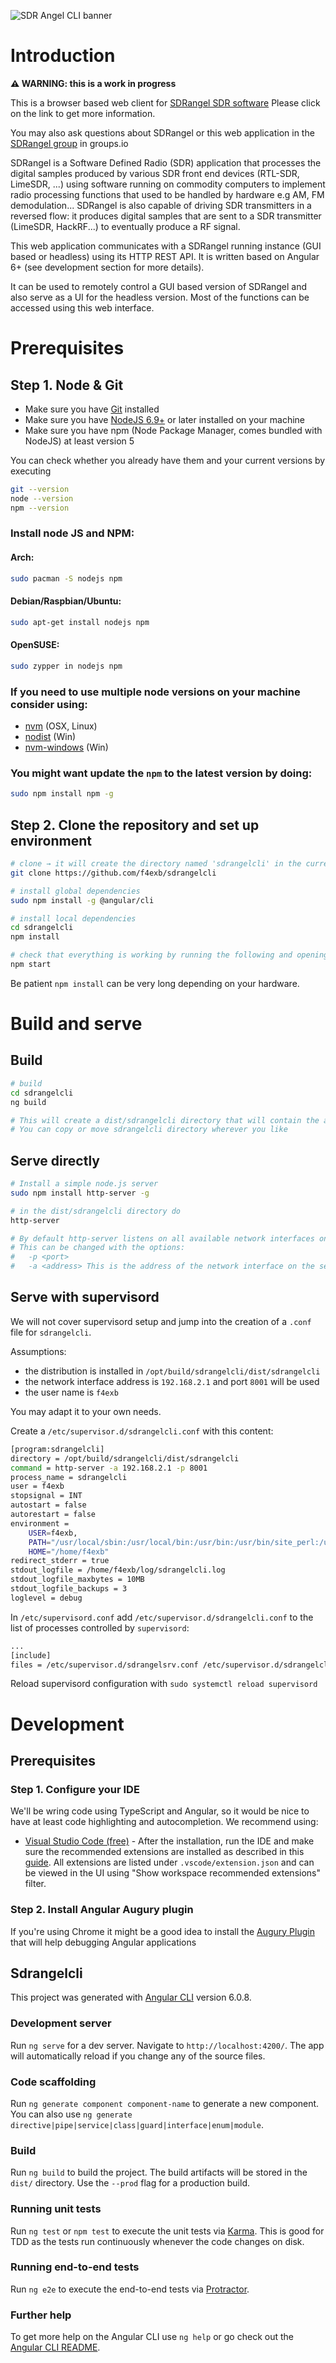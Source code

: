 ![SDR Angel CLI banner](doc/img/sdrangelcli.png)

# Introduction

**&#9888; WARNING: this is a work in progress**

This is a browser based web client for [SDRangel SDR software](https://github.com/f4exb/sdrangel) Please click on the link to get more information.

You may also ask questions about SDRangel or this web application in the [SDRangel group](https://groups.io/g/sdrangel) in groups.io

SDRangel is a Software Defined Radio (SDR) application that processes the digital samples produced by various SDR front end devices (RTL-SDR, LimeSDR, ...) using software running on commodity computers to implement radio processing functions that used to be handled by hardware e.g AM, FM demodulation... SDRangel is also capable of driving SDR transmitters in a reversed flow: it produces digital samples that are sent to a SDR transmitter (LimeSDR, HackRF...) to eventually produce a RF signal.

This web application communicates with a SDRangel running instance (GUI based or headless) using its HTTP REST API. It is written based on Angular 6+ (see development section for more details).

It can be used to remotely control a GUI based version of SDRangel and also serve as a UI for the headless version. Most of the functions can be accessed using this web interface.

# Prerequisites

## Step 1. Node & Git

* Make sure you have [Git](https://www.git-scm.com) installed
* Make sure you have [NodeJS 6.9+](https://nodejs.org/) or later installed on your machine
* Make sure you have npm (Node Package Manager, comes bundled with NodeJS) at least version 5

You can check whether you already have them and your current versions by executing

```bash
git --version
node --version
npm --version
```

### Install node JS and NPM:

#### Arch:
```bash
sudo pacman -S nodejs npm
```

#### Debian/Raspbian/Ubuntu:
```bash
sudo apt-get install nodejs npm
```

#### OpenSUSE:
```bash
sudo zypper in nodejs npm
```

### If you need to use multiple node versions on your machine consider using:

* [nvm](https://github.com/creationix/nvm) (OSX, Linux)
* [nodist](https://github.com/marcelklehr/nodist) (Win)
* [nvm-windows](https://github.com/coreybutler/nvm-windows) (Win)

### You might want update the `npm` to the latest version by doing:

```bash
sudo npm install npm -g
```

## Step 2. Clone the repository and set up environment

```bash
# clone → it will create the directory named 'sdrangelcli' in the current one
git clone https://github.com/f4exb/sdrangelcli

# install global dependencies
sudo npm install -g @angular/cli

# install local dependencies
cd sdrangelcli
npm install

# check that everything is working by running the following and opening http://localhost:4200 in your browser afterwards
npm start
```
Be patient `npm install` can be very long depending on your hardware.

# Build and serve

## Build

```bash
# build
cd sdrangelcli
ng build

# This will create a dist/sdrangelcli directory that will contain the application
# You can copy or move sdrangelcli directory wherever you like

```

## Serve directly

```bash
# Install a simple node.js server
sudo npm install http-server -g

# in the dist/sdrangelcli directory do
http-server

# By default http-server listens on all available network interfaces on port 8080.
# This can be changed with the options:
#   -p <port>
#   -a <address> This is the address of the network interface on the server

```

## Serve with supervisord

We will not cover supervisord setup and jump into the creation of a `.conf` file for `sdrangelcli`.

Assumptions:
  - the distribution is installed in `/opt/build/sdrangelcli/dist/sdrangelcli`
  - the network interface address is `192.168.2.1` and port `8001` will be used
  - the user name is `f4exb`

You may adapt it to your own needs.

Create a `/etc/supervisor.d/sdrangelcli.conf` with this content:

```bash
[program:sdrangelcli]
directory = /opt/build/sdrangelcli/dist/sdrangelcli
command = http-server -a 192.168.2.1 -p 8001
process_name = sdrangelcli
user = f4exb
stopsignal = INT
autostart = false
autorestart = false
environment =
    USER=f4exb,
    PATH="/usr/local/sbin:/usr/local/bin:/usr/bin:/usr/bin/site_perl:/usr/bin/vendor_perl:/usr/bin/core_perl",
    HOME="/home/f4exb"
redirect_stderr = true
stdout_logfile = /home/f4exb/log/sdrangelcli.log
stdout_logfile_maxbytes = 10MB
stdout_logfile_backups = 3
loglevel = debug
```

In `/etc/supervisord.conf` add `/etc/supervisor.d/sdrangelcli.conf` to the list of processes controlled by `supervisord`:

```bash
...
[include]
files = /etc/supervisor.d/sdrangelsrv.conf /etc/supervisor.d/sdrangelcli.conf
```

Reload supervisord configuration with `sudo systemctl reload supervisord`

# Development

## Prerequisites

### Step 1. Configure your IDE

We'll be wring code using TypeScript and Angular, so it would be nice to have at least code highlighting and autocompletion.
We recommend using:

* [Visual Studio Code (free)](https://code.visualstudio.com/Download) - After the installation, run the IDE and make sure the recommended extensions are installed as described in this [guide](https://code.visualstudio.com/docs/editor/extension-gallery#_workspace-recommended-extensions). All extensions are listed under `.vscode/extension.json` and can be viewed in the UI using "Show workspace recommended extensions" filter.

### Step 2. Install Angular Augury plugin

If you're using Chrome it might be a good idea to install the [Augury Plugin](https://augury.angular.io) that will help debugging Angular applications

## Sdrangelcli

This project was generated with [Angular CLI](https://github.com/angular/angular-cli) version 6.0.8.

### Development server

Run `ng serve` for a dev server. Navigate to `http://localhost:4200/`. The app will automatically reload if you change any of the source files.

### Code scaffolding

Run `ng generate component component-name` to generate a new component. You can also use `ng generate directive|pipe|service|class|guard|interface|enum|module`.

### Build

Run `ng build` to build the project. The build artifacts will be stored in the `dist/` directory. Use the `--prod` flag for a production build.

### Running unit tests

Run `ng test` or `npm test` to execute the unit tests via [Karma](https://karma-runner.github.io). This is good for TDD as the tests run continuously whenever the code changes on disk.

### Running end-to-end tests

Run `ng e2e` to execute the end-to-end tests via [Protractor](http://www.protractortest.org/).

### Further help

To get more help on the Angular CLI use `ng help` or go check out the [Angular CLI README](https://github.com/angular/angular-cli/blob/master/README.md).
